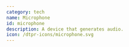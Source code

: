 ```yaml
---
category: tech
name: Microphone
id: microphone
description: A device that generates audio. 
icon: /dtpr-icons/microphone.svg
---
```


